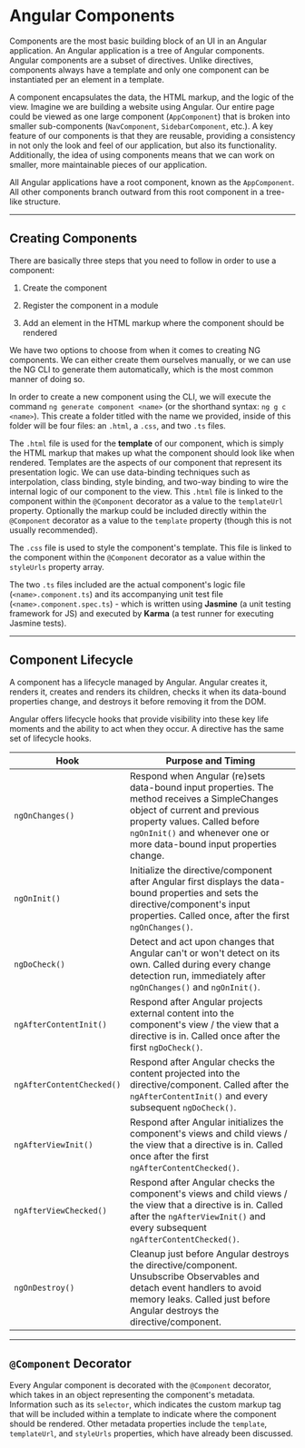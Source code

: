 # Angular Components

Components are the most basic building block of an UI in an Angular application. An Angular application is a tree of Angular components. Angular components are a subset of directives. Unlike directives, components always have a template and only one component can be instantiated per an element in a template.

A component encapsulates the data, the HTML markup, and the logic of the view. Imagine we are building a website using Angular. Our entire page could be viewed as one large component (`AppComponent`) that is broken into smaller sub-components (`NavComponent`, `SidebarComponent`, etc.). A key feature of our components is that they are reusable, providing a consistency in not only the look and feel of our application, but also its functionality. Additionally, the idea of using components means that we can work on smaller, more maintainable pieces of our application.

All Angular applications have a root component, known as the `AppComponent`. All other components branch outward from this root component in a tree-like structure.

---

## Creating Components

There are basically three steps that you need to follow in order to use a component:

1) Create the component

2) Register the component in a module

3) Add an element in the HTML markup where the component should be rendered

We have two options to choose from when it comes to creating NG components. We can either create them ourselves manually, or we can use the NG CLI to generate them automatically, which is the most common manner of doing so.

In order to create a new component using the CLI, we will execute the command `ng generate component <name>` (or the shorthand syntax: `ng g c <name>`). This create a folder titled with the name we provided, inside of this folder will be four files: an `.html`, a `.css`, and two `.ts` files.

The `.html` file is used for the **template** of our component, which is simply the HTML markup that makes up what the component should look like when rendered. Templates are the aspects of our component that represent its presentation logic. We can use data-binding techniques such as interpolation, class binding, style binding, and two-way binding to wire the internal logic of our component to the view. This `.html` file is linked to the component within the `@Component` decorator as a value to the `templateUrl` property. Optionally the markup could be included directly within the `@Component` decorator as a value to the `template` property (though this is not usually recommended).

The `.css` file is used to style the component's template. This file is linked to the component within the `@Component` decorator as a value within the `styleUrls` property array.

The two `.ts` files included are the actual component's logic file (`<name>.component.ts`) and its accompanying unit test file (`<name>.component.spec.ts`) - which is written using **Jasmine** (a unit testing framework for JS) and executed by **Karma** (a test runner for executing Jasmine tests).

---

## Component Lifecycle

A component has a lifecycle managed by Angular. Angular creates it, renders it, creates and renders its children, checks it when its data-bound properties change, and destroys it before removing it from the DOM.

Angular offers lifecycle hooks that provide visibility into these key life moments and the ability to act when they occur. A directive has the same set of lifecycle hooks.

| Hook            | Purpose and Timing  |
|-----------------|---------------------|
| `ngOnChanges()` |	Respond when Angular (re)sets data-bound input properties. The method receives a SimpleChanges object of current and previous property values. Called before `ngOnInit()` and whenever one or more data-bound input properties change.
| `ngOnInit()` | Initialize the directive/component after Angular first displays the data-bound properties and sets the directive/component's input properties. Called once, after the first `ngOnChanges()`.
| `ngDoCheck()` | Detect and act upon changes that Angular can't or won't detect on its own. Called during every change detection run, immediately after `ngOnChanges()` and `ngOnInit()`.
| `ngAfterContentInit()` | Respond after Angular projects external content into the component's view / the view that a directive is in. Called once after the first `ngDoCheck()`.
| `ngAfterContentChecked()` | Respond after Angular checks the content projected into the directive/component. Called after the `ngAfterContentInit()` and every subsequent `ngDoCheck()`.
| `ngAfterViewInit()` | Respond after Angular initializes the component's views and child views / the view that a directive is in. Called once after the first `ngAfterContentChecked()`.
| `ngAfterViewChecked()` | Respond after Angular checks the component's views and child views / the view that a directive is in. Called after the `ngAfterViewInit()` and every subsequent `ngAfterContentChecked()`.
| `ngOnDestroy()` | Cleanup just before Angular destroys the directive/component. Unsubscribe Observables and detach event handlers to avoid memory leaks. Called just before Angular destroys the directive/component.

---

## `@Component` Decorator

Every Angular component is decorated with the `@Component` decorator, which takes in an object representing the component's metadata. Information such as its `selector`, which indicates the custom markup tag that will be included within a template to indicate where the component should be rendered. Other metadata properties include the `template`, `templateUrl`, and `styleUrls` properties, which have already been discussed.